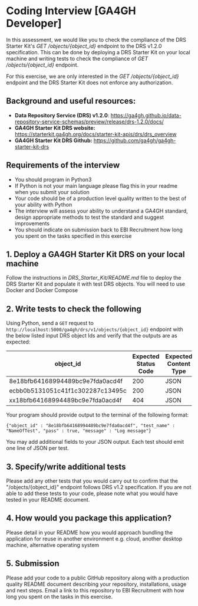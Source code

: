 # Coding Interview [GA4GH Developer]

In this assessment, we would like you to check the compliance of the DRS Starter Kit's *GET /objects/{object_id}* endpoint to the DRS v1.2.0 specification. This can be done by deploying a DRS Starter Kit on your local machine and writing tests to check the compliance of *GET /objects/{object_id}* endpoint.

For this exercise, we are only interested in the *GET /objects/{object_id}* endpoint and the DRS Starter Kit does not enforce any authorization. 

## Background and useful resources:

- **Data Repository Service (DRS) v1.2.0**: https://ga4gh.github.io/data-repository-service-schemas/preview/release/drs-1.2.0/docs/
- **GA4GH Starter Kit DRS website:** https://starterkit.ga4gh.org/docs/starter-kit-apis/drs/drs_overview
- **GA4GH Starter Kit DRS Github:** https://github.com/ga4gh/ga4gh-starter-kit-drs

## Requirements of the interview

- You should program in Python3
- If Python is not your main language please flag this in your readme when you submit your solution
- Your code should be of a production level quality written to the best of your ability with Python
- The interview will assess your ability to understand a GA4GH standard, design appropriate methods to test the standard and suggest improvements
- You should indicate on submission back to EBI Recruitment how long you spent on the tasks specified in this exercise

## 1. Deploy a GA4GH Starter Kit DRS on your local machine
 
Follow the instructions in *DRS_Starter_Kit/README.md* file to deploy the DRS Starter Kit and populate it with test DRS objects. You will need to use Docker and Docker Compose

## 2. Write tests to check the following 

Using Python, send a `GET` request to `http://localhost:5000/ga4gh/drs/v1/objects/{object_id}` endpoint with the below listed input DRS object Ids and verify that the outputs are as expected:

|object_id | Expected Status Code | Expected Content Type |
| -------- | -------------------- | --------------------- |
|8e18bfb64168994489bc9e7fda0acd4f  | 200 | JSON |
|ecbb0b5131051c41f1c302287c13495c  | 200 | JSON |
|xx18bfb64168994489bc9e7fda0acd4f  | 404 | JSON |

Your program should provide output to the terminal of the following format:

```
{"object_id" : "8e18bfb64168994489bc9e7fda0acd4f", "test_name" : "NameOfTest", "pass" : true, "message" : "Log message"}
```

You may add additional fields to your JSON output. Each test should emit one line of JSON per test.

## 3. Specify/write additional tests

Please add any other tests that you would carry out to confirm that the "/objects/{object_id}" endpoint follows DRS v1.2 specification. If you are not able to add these tests to your code, please note what you would have tested in your README document.

## 4. How would you package this application?

Please detail in your README how you would approach bundling the application for reuse in another environment e.g. cloud, another desktop machine, alternative operating system

## 5. Submission

Please add your code to a public GitHub repository along with a production quality README document describing your repository, installations, usage and next steps. Email a link to this repository to EBI Recruitment with how long you spent on the tasks in this exercise.
